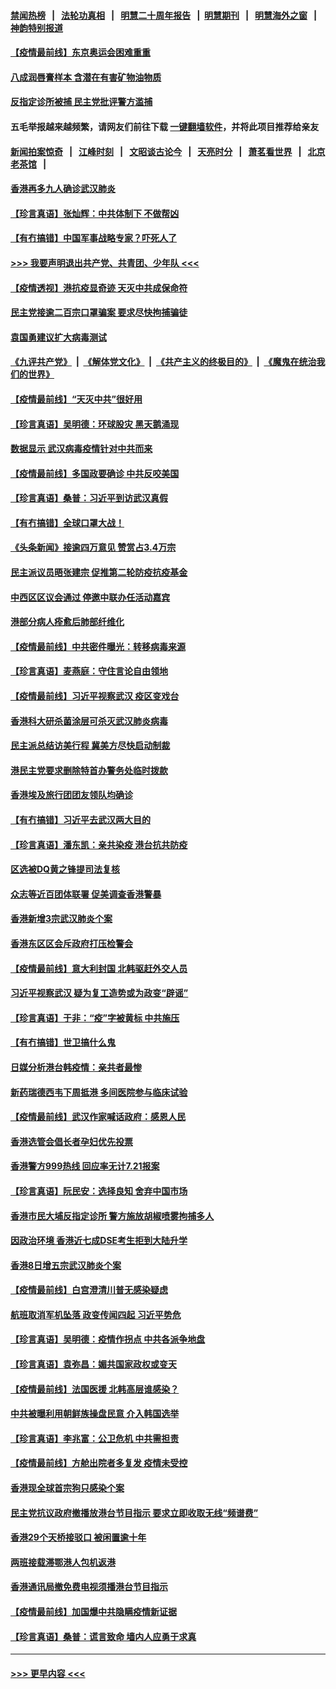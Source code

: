 #### [禁闻热榜](热点新闻.md?=0)  &nbsp;&nbsp;|&nbsp;&nbsp; [法轮功真相](https://github.com/gfw-breaker/truth/blob/master/README.md?=0) &nbsp;&nbsp;|&nbsp;&nbsp; [明慧二十周年报告](https://github.com/gfw-breaker/mh-reports/blob/master/README.md?=0) &nbsp;&nbsp;|&nbsp;&nbsp;[明慧期刊](https://github.com/gfw-breaker/mh-qikan) &nbsp;&nbsp;|&nbsp;&nbsp; [明慧海外之窗](https://github.com/gfw-breaker/mh-news/blob/master/README.md?=0) &nbsp;&nbsp;|&nbsp;&nbsp; [神韵特别报道](https://github.com/gfw-breaker/mh-news/blob/master/shenyun.md?=0)
#### [【疫情最前线】东京奥运会困难重重](../pages/nsc415/n11945183.md?t=03171803) 
#### [八成润唇膏样本 含潜在有害矿物油物质](../pages/nsc415/n11945662.md?t=03171803) 
#### [反指定诊所被捕 民主党批评警方滥捕](../pages/nsc415/n11945600.md?t=03171803) 
#### 五毛举报越来越频繁，请网友们前往下载 [一键翻墙软件](https://github.com/gfw-breaker/ssr-accounts)，并将此项目推荐给亲友
#### [新闻拍案惊奇](https://github.com/gfw-breaker/banned-news/blob/master/pages/link4.md) &nbsp;&nbsp;|&nbsp;&nbsp; [江峰时刻](https://github.com/gfw-breaker/banned-news/blob/master/pages/link4.md) &nbsp;&nbsp;|&nbsp;&nbsp; [文昭谈古论今](https://github.com/gfw-breaker/banned-news/blob/master/pages/link4.md) &nbsp;&nbsp;|&nbsp;&nbsp; [天亮时分](https://github.com/gfw-breaker/banned-news/blob/master/pages/link4.md) &nbsp;&nbsp;|&nbsp;&nbsp; [萧茗看世界](https://github.com/gfw-breaker/banned-news/blob/master/pages/link4.md) &nbsp;&nbsp;|&nbsp;&nbsp; [北京老茶馆](https://github.com/gfw-breaker/banned-news/blob/master/pages/link4.md) &nbsp;&nbsp;|&nbsp;&nbsp; 
#### [香港再多九人确诊武汉肺炎](../pages/nsc415/n11945566.md?t=03171803) 
#### [【珍言真语】张灿辉：中共体制下 不做帮凶](../pages/nsc415/n11944986.md?t=03171803) 
#### [【有冇搞错】中国军事战略专家？吓死人了](../pages/nsc415/n11944939.md?t=03171803) 
#### [>>> 我要声明退出共产党、共青团、少年队 <<<](https://github.com/begood0513/goodnews/blob/master/quit/letter.md) 
#### [【疫情透视】港抗疫显奇迹 天灭中共成保命符](../pages/nsc415/n11942593.md?t=03171803) 
#### [民主党接逾二百宗口罩骗案 要求尽快拘捕骗徒](../pages/nsc415/n11943027.md?t=03171803) 
#### [袁国勇建议扩大病毒测试](../pages/nsc415/n11942997.md?t=03171803) 
#### [《九评共产党》](https://github.com/begood0513/9ping.md/blob/master/README.md) &nbsp;|&nbsp; [《解体党文化》](../../../../jtdwh.md/blob/master/README.md)  &nbsp;|&nbsp; [《共产主义的终极目的》](../../../../gczydzjmd.md/blob/master/README.md) &nbsp;|&nbsp; [《魔鬼在统治我们的世界》](../../../../mgztzwmdsj.md/blob/master/README.md) 
#### [【疫情最前线】“天灭中共”很好用](../pages/nsc415/n11942716.md?t=03171803) 
#### [【珍言真语】吴明德：环球股灾 黑天鹅涌现](../pages/nsc415/n11940772.md?t=03171803) 
#### [数据显示 武汉病毒疫情针对中共而来](../pages/nsc415/n11940697.md?t=03171803) 
#### [【疫情最前线】多国政要确诊 中共反咬美国](../pages/nsc415/n11938734.md?t=03171803) 
#### [【珍言真语】桑普：习近平到访武汉真假](../pages/nsc415/n11938896.md?t=03171803) 
#### [【有冇搞错】全球口罩大战！](../pages/nsc415/n11938472.md?t=03171803) 
#### [《头条新闻》接逾四万意见 赞赏占3.4万宗](../pages/nsc415/n11936898.md?t=03171803) 
#### [民主派议员晤张建宗 促推第二轮防疫抗疫基金](../pages/nsc415/n11936899.md?t=03171803) 
#### [中西区区议会通过 停邀中联办任活动嘉宾](../pages/nsc415/n11936888.md?t=03171803) 
#### [港部分病人痊愈后肺部纤维化](../pages/nsc415/n11936846.md?t=03171803) 
#### [【疫情最前线】中共密件曝光：转移病毒来源](../pages/nsc415/n11936342.md?t=03171803) 
#### [【珍言真语】麦燕庭：守住言论自由领地](../pages/nsc415/n11936215.md?t=03171803) 
#### [【疫情最前线】习近平视察武汉 疫区变戏台](../pages/nsc415/n11933377.md?t=03171803) 
#### [香港科大研杀菌涂层可杀灭武汉肺炎病毒](../pages/nsc415/n11933772.md?t=03171803) 
#### [民主派总结访美行程 冀美方尽快启动制裁](../pages/nsc415/n11933743.md?t=03171803) 
#### [港民主党要求删除特首办警务处临时拨款](../pages/nsc415/n11933730.md?t=03171803) 
#### [香港埃及旅行团团友领队均确诊](../pages/nsc415/n11933697.md?t=03171803) 
#### [【有冇搞错】习近平去武汉两大目的](../pages/nsc415/n11933210.md?t=03171803) 
#### [【珍言真语】潘东凯：亲共染疫 港台抗共防疫](../pages/nsc415/n11933162.md?t=03171803) 
#### [区选被DQ黄之锋提司法复核](../pages/nsc415/n11931195.md?t=03171803) 
#### [众志等近百团体联署 促美调查香港警暴](../pages/nsc415/n11931152.md?t=03171803) 
#### [香港新增3宗武汉肺炎个案](../pages/nsc415/n11931136.md?t=03171803) 
#### [香港东区区会斥政府打压检警会](../pages/nsc415/n11931086.md?t=03171803) 
#### [【疫情最前线】意大利封国 北韩驱赶外交人员](../pages/nsc415/n11930660.md?t=03171803) 
#### [习近平视察武汉 疑为复工造势或为政变“辟谣”](../pages/nsc415/n11930847.md?t=03171803) 
#### [【珍言真语】于非：“疫”字被黄标 中共施压](../pages/nsc415/n11930410.md?t=03171803) 
#### [【有冇搞错】世卫搞什么鬼](../pages/nsc415/n11930475.md?t=03171803) 
#### [日媒分析港台韩疫情：亲共者最惨](../pages/nsc415/n11928776.md?t=03171803) 
#### [新药瑞德西韦下周抵港 多间医院参与临床试验](../pages/nsc415/n11928462.md?t=03171803) 
#### [【疫情最前线】武汉作家喊话政府：感恩人民](../pages/nsc415/n11927940.md?t=03171803) 
#### [香港选管会倡长者孕妇优先投票](../pages/nsc415/n11928449.md?t=03171803) 
#### [香港警方999热线 回应率无计7.21报案](../pages/nsc415/n11928448.md?t=03171803) 
#### [【珍言真语】阮民安：选择良知 舍弃中国市场](../pages/nsc415/n11927705.md?t=03171803) 
#### [香港市民大埔反指定诊所 警方施放胡椒喷雾拘捕多人](../pages/nsc415/n11925774.md?t=03171803) 
#### [因政治环境 香港近七成DSE考生拒到大陆升学](../pages/nsc415/n11925759.md?t=03171803) 
#### [香港8日增五宗武汉肺炎个案](../pages/nsc415/n11925736.md?t=03171803) 
#### [【疫情最前线】白宫澄清川普无感染疑虑](../pages/nsc415/n11925567.md?t=03171803) 
#### [航班取消军机坠落 政变传闻四起 习近平势危](../pages/nsc415/n11925467.md?t=03171803) 
#### [【珍言真语】吴明德：疫情作拐点 中共各派争地盘](../pages/nsc415/n11925299.md?t=03171803) 
#### [【珍言真语】袁弥昌：媚共国家政权或变天](../pages/nsc415/n11923199.md?t=03171803) 
#### [【疫情最前线】法国医援 北韩高层谁感染？](../pages/nsc415/n11920850.md?t=03171803) 
#### [中共被曝利用朝鲜族操盘民意 介入韩国选举](../pages/nsc415/n11921006.md?t=03171803) 
#### [【珍言真语】李兆富：公卫危机 中共需担责](../pages/nsc415/n11920422.md?t=03171803) 
#### [【疫情最前线】方舱出院者多复发 疫情未受控](../pages/nsc415/n11918637.md?t=03171803) 
#### [香港现全球首宗狗只感染个案](../pages/nsc415/n11918710.md?t=03171803) 
#### [民主党抗议政府撤播放港台节目指示 要求立即收取无线“频谱费”](../pages/nsc415/n11918681.md?t=03171803) 
#### [香港29个天桥接驳口 被闲置逾十年](../pages/nsc415/n11918654.md?t=03171803) 
#### [两班接载滞鄂港人包机返港](../pages/nsc415/n11915855.md?t=03171803) 
#### [香港通讯局撤免费电视须播港台节目指示](../pages/nsc415/n11915831.md?t=03171803) 
#### [【疫情最前线】加国爆中共隐瞒疫情新证据](../pages/nsc415/n11915482.md?t=03171803) 
#### [【珍言真语】桑普：谎言致命 墙内人应勇于求真](../pages/nsc415/n11915169.md?t=03171803) 

----
#### [ >>> 更早内容 <<< ](../indexes/nsc415-earlier.md)
